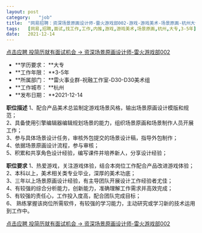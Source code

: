 ```yaml
---
layout:	post
category:	"job"
title:	"网易招聘：资深场景原画设计师-雷火游戏部002-游戏-游戏美术-场景原画-杭州大专3-5年"
tags:	[网易,招聘,面试,找工作,工作,内推,游戏,游戏美术,场景原画,杭州,大专,3-5年]
date:	2021-12-14
---
```


[点击应聘 投简历就有面试机会 -> 资深场景原画设计师-雷火游戏部002](http://mobile.bole.netease.com/bole/boleDetail?id=5111&employeeId=346f03c3cda5f04c&key=all)



- **学历要求： **大专
- **工作年限： **3-5年
- **所属部门： **雷火事业群-祝融工作室-D30-D30美术组
- **工作城市： **杭州
- **发布日期： **2021-12-14



**职位描述**
1、配合产品美术总监制定游戏场景风格，输出场景原画设计模版和规范；  
2、具备使用引擎编辑器编辑规划场景的能力，组织场景原画和场景制作人员开展工作；  
3、参与具体场景设计任务，审核外包提交的场景设计稿，指导外包制作；  
4、依据场景原画设计流程，参与审核；  
5、积累和共享角色设计经验，编写课件并培养新人，分享设计经验；



**职位要求**
1、热爱游戏，关注游戏体验，结合本岗位工作配合产品改进游戏体验；  
2、本科以上，美术相关类专业毕业，深厚的美术功底；  
3、三年以上场景原画设计经验，有主导团队开展设计工作经验者尤佳；  
4、有较强的综合分析能力，创新能力，准确理解工作需求并高效完成；  
5、有较强的责任心，工作投入度高，配合团队完成目标；  
6、 熟练掌握该岗位所需软件，有较强的学习能力，主动研究或学习新的技术运用到工作中。



[点击应聘 投简历就有面试机会 -> 资深场景原画设计师-雷火游戏部002](http://mobile.bole.netease.com/bole/boleDetail?id=5111&employeeId=346f03c3cda5f04c&key=all)